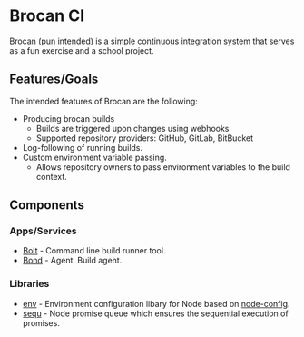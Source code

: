 # Brocan CI

Brocan (pun intended) is a simple continuous integration system that serves as a fun exercise and a school project.

## Features/Goals

The intended features of Brocan are the following:

  * Producing brocan builds
    * Builds are triggered upon changes using webhooks
    * Supported repository providers: GitHub, GitLab, BitBucket
  * Log-following of running builds.
  * Custom environment variable passing.
    * Allows repository owners to pass environment variables to the build context.


## Components

### Apps/Services

  * [Bolt](bolt) - Command line build runner tool.
  * [Bond](bond) - Agent. Build agent.

### Libraries

  * [env](env) - Environment configuration libary for Node based on [node-config](https://github.com/lorenwest/node-config).
  * [sequ](sequ) - Node promise queue which ensures the sequential execution of promises.
